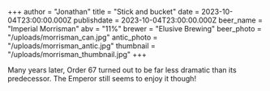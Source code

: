 +++
author = "Jonathan"
title = "Stick and bucket"
date = 2023-10-04T23:00:00.000Z
publishdate = 2023-10-04T23:00:00.000Z
beer_name = "Imperial Morrisman"
abv = "11%"
brewer = "Elusive Brewing"
beer_photo = "/uploads/morrisman_can.jpg"
antic_photo = "/uploads/morrisman_antic.jpg"
thumbnail = "/uploads/morrisman_thumbnail.jpg"
+++

Many years later, Order 67 turned out to be far less dramatic than its predecessor. The Emperor still seems to enjoy it though!
